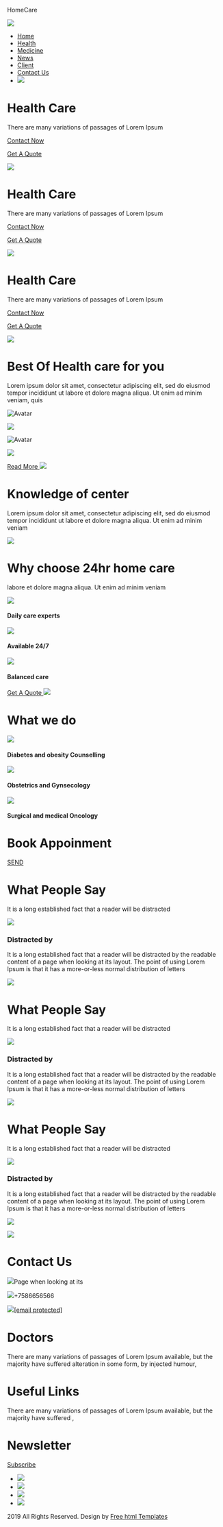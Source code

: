 HomeCare




[![](images/logo.png)](index.html)



* [Home](index.html)
* [Health](health.html)
* [Medicine](medicine.html)
* [News](news.html)
* [Client](client.html)
* [Contact Us](contact.html)
* [![](images/search-icon.png)](#)




Health  Care
============

There are many variations of passages of Lorem Ipsum

[Contact Now](#)

[Get A Quote](#)

![](images/img-1.png)

Health  Care
============

There are many variations of passages of Lorem Ipsum

[Contact Now](#)

[Get A Quote](#)

![](images/img-1.png)

Health  Care
============

There are many variations of passages of Lorem Ipsum

[Contact Now](#)

[Get A Quote](#)

![](images/img-1.png)



Best Of Health care for you
===========================

Lorem ipsum dolor sit amet, consectetur adipiscing elit, sed do eiusmod tempor incididunt ut labore et dolore magna aliqua. Ut enim ad minim veniam, quis

![Avatar](images/img-2.png)

![](images/icon-1.png)

![Avatar](images/img-3.png)

![](images/icon-1.png)

[Read More ![](images/right-arrow.png)](#)



Knowledge of center
===================

Lorem ipsum dolor sit amet, consectetur adipiscing elit, sed do eiusmod tempor incididunt ut labore et dolore magna aliqua. Ut enim ad minim veniam

[![](images/play-icon.png)](#)



Why choose 24hr home care
=========================

labore et dolore magna aliqua. Ut enim ad minim veniam

![](images/icon-2.png)

#### Daily care experts

![](images/icon-3.png)

#### Available 24/7

![](images/icon-4.png)

#### Balanced care

[Get A Quote ![](images/right-arrow.png)](#)



What we do
==========

![](images/icon-7.png)

#### Diabetes and obesity Counselling

![](images/icon-5.png)

#### Obstetrics and Gynsecology

![](images/icon-6.png)

#### Surgical and medical Oncology

Book Appoinment
===============




[SEND](#)



What People Say
===============

It is a long established fact that a reader will be distracted

![](images/client-img.png)

### Distracted by

It is a long established fact that a reader will be distracted by the readable content of a page when looking at its layout. The point of using Lorem Ipsum is that it has a more-or-less normal distribution of letters

![](images/quote-icon.png)

What People Say
===============

It is a long established fact that a reader will be distracted

![](images/client-img.png)

### Distracted by

It is a long established fact that a reader will be distracted by the readable content of a page when looking at its layout. The point of using Lorem Ipsum is that it has a more-or-less normal distribution of letters

![](images/quote-icon.png)

What People Say
===============

It is a long established fact that a reader will be distracted

![](images/client-img.png)

### Distracted by

It is a long established fact that a reader will be distracted by the readable content of a page when looking at its layout. The point of using Lorem Ipsum is that it has a more-or-less normal distribution of letters

![](images/quote-icon.png)



[![](images/footer-logo.png)](index.html)

Contact Us
==========

![](images/map-icon.png)Page when looking at its

![](images/call-icon.png)+7586656566

![](images/mail-icon.png)[[email protected]](/cdn-cgi/l/email-protection)

Doctors
=======

There are many variations of passages of Lorem Ipsum available, but the majority have suffered alteration in some form, by injected humour,

Useful Links
============

There are many variations of passages of Lorem Ipsum available, but the majority have suffered ,

Newsletter
==========

[Subscribe](#)

* [![](images/fb-icon.png)](#)
* [![](images/twitter-icon.png)](#)
* [![](images/linkedin-icon.png)](#)
* [![](images/instagram-icon.png)](#)



2019 All Rights Reserved. Design by [Free html Templates](https://html.design)